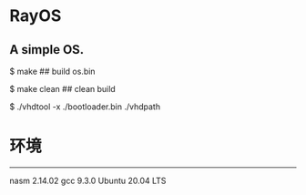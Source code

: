 # RayOS
A simple OS.
----------------------------------------------------------------------------
$ make          ## build os.bin

$ make clean    ## clean build

$ ./vhdtool -x ./bootloader.bin ./vhdpath

# 环境
----------------------------------------------------------------------------
nasm 2.14.02
gcc 9.3.0
Ubuntu 20.04 LTS
